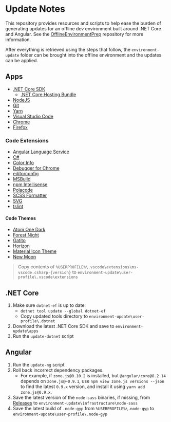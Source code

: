 # Update Notes

This repository provides resources and scripts to help ease the burden of generating updates for an offline dev environment built around .NET Core and Angular. See the [OfflineEnvironmentPrep](https://github.com/JaimeStill/OfflineEnvironmentPrep) repository for more information.

After everything is retrieved using the steps that follow, the `environment-update` folder can be brought into the offline environment and the updates can be applied.

## Apps

* [.NET Core SDK](https://dotnet.microsoft.com/download)
    * [.NET Core Hosting Bundle](https://dotnet.microsoft.com/download/dotnet-core)
* [NodeJS](https://nodejs.org/en/download/current/)
* [Git](https://git-scm.com/download/win)
* [Yarn](https://yarnpkg.com/en/docs/install#windows-stable)
* [Visual Studio Code](https://code.visualstudio.com/docs/?dv=win64)
* [Chrome](https://www.google.com/intl/en/chrome/browser/desktop/index.html?standalone=1)
* [Firefox](https://www.mozilla.org/en-US/firefox/all/#product-desktop-release)

### Code Extensions

* [Angular Language Service](https://marketplace.visualstudio.com/items?itemName=Angular.ng-template)
* [C#](https://marketplace.visualstudio.com/items?itemName=ms-vscode.csharp)
* [Color Info](https://marketplace.visualstudio.com/items?itemName=bierner.color-info)
* [Debugger for Chrome](https://marketplace.visualstudio.com/items?itemName=msjsdiag.debugger-for-chrome)
* [editorconfig](https://marketplace.visualstudio.com/items?itemName=EditorConfig.EditorConfig)
* [MSBuild](https://marketplace.visualstudio.com/items?itemName=tintoy.msbuild-project-tools)
* [npm Intellisense](https://marketplace.visualstudio.com/items?itemName=christian-kohler.npm-intellisense)
* [Polacode](https://marketplace.visualstudio.com/items?itemName=pnp.polacode)
* [SCSS Formatter](https://marketplace.visualstudio.com/items?itemName=sibiraj-s.vscode-scss-formatter)
* [SVG](https://marketplace.visualstudio.com/items?itemName=jock.svg)
* [tslint](https://marketplace.visualstudio.com/items?itemName=ms-vscode.vscode-typescript-tslint-plugin)

#### Code Themes

* [Atom One Dark](https://marketplace.visualstudio.com/items?itemName=akamud.vscode-theme-onedark)
* [Forest Night](https://marketplace.visualstudio.com/items?itemName=sainnhe.forest-theme)
* [Gatito](https://marketplace.visualstudio.com/items?itemName=pawelgrzybek.gatito-theme)
* [Horizon](https://marketplace.visualstudio.com/items?itemName=jolaleye.horizon-theme-vscode)
* [Material Icon Theme](https://marketplace.visualstudio.com/items?itemName=PKief.material-icon-theme)
* [New Moon](https://marketplace.visualstudio.com/items?itemName=taniarascia.new-moon-vscode)


> Copy contents of `%USERPROFILE%\.vscode\extensions\ms-vscode.csharp-{version}` to `environment-update\user-profile\.vscode\extensions`

## .NET Core

1. Make sure `dotnet-ef` is up to date:
    * `dotnet tool update --global dotnet-ef`
    * Copy updated tools directory to `environment-update\user-profile\.dotnet`
2. Download the latest .NET Core SDK and save to `environment-update\apps`
3. Run the `update-dotnet` script

## Angular

1. Run the `update-ng` script
2. Roll back incorrect dependency packages.
    * For example, if `zone.js@0.10.2` is installed, but `@angular/core@8.2.14` depends on `zone.js@~0.9.1`, use `npm view zone.js versions --json` to find the latest `0.9.x` version, and install it using `yarn add zone.js@0.9.x`.
3. Save the latest version of the `node-sass` binaries, if missing, from [Releases](https://github.com/sass/node-sass/releases) to `environment-update\infrastructure\node-sass`
4. Save the latest build of `.node-gyp` from `%USERPROFILE%\.node-gyp` to `environment-update\user-profile\.node-gyp`
